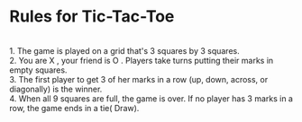 # Rules for Tic-Tac-Toe 
<br>
1. The game is played on a grid that's 3 squares by 3 squares. 
<br>
2. You are X , your friend  is O . Players take turns putting their marks in empty squares. 
<br>
3. The first player to get 3 of her marks in a row (up, down, across, or diagonally) is the winner.
<br>
4. When all 9 squares are full, the game is over. If no player has 3 marks in a row, the game ends in a tie( Draw).

